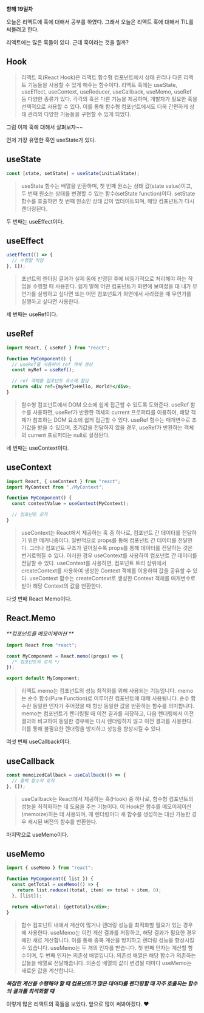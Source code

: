 **항해 19일차**

오늘은 리액트에 훅에 대해서 공부를 하였다.
그래서 오늘은 리액트 훅에 대해서 TIL를 써볼려고 한다.

리액트에는 많은 훅들이 있다. 근데 훅이라는 것을 뭘까?

## Hook

> 리액트 훅(React Hook)은 리액트 함수형 컴포넌트에서 상태 관리나 다른 리액트 기능들을 사용할 수 있게 해주는 함수이다. 리액트 훅에는 useState, useEffect, useContext, useReducer, useCallback, useMemo, useRef 등 다양한 종류가 있다. 각각의 훅은 다른 기능을 제공하며, 개발자가 필요한 훅을 선택적으로 사용할 수 있다. 이를 통해 함수형 컴포넌트에서도 더욱 간편하게 상태 관리와 다양한 기능들을 구현할 수 있게 되었다.

그럼 이제 훅에 대해서 살펴보자~~

먼저 가장 유명한 훅인 useState가 있다.

## useState

```jsx
const [state, setState] = useState(initialState);
```

> useState 함수는 배열을 반환하며, 첫 번째 원소는 상태 값(state value)이고, 두 번째 원소는 상태를 변경할 수 있는 함수(setState function)이다. setState 함수를 호출하면 첫 번째 원소인 상태 값이 업데이트되며, 해당 컴포넌트가 다시 렌더링된다.

두 번째는 useEffect이다.

## useEffect

```jsx
useEffect(() => {
  // 수행할 작업
}, []);
```

> 포넌트의 렌더링 결과가 실제 돔에 반영된 후에 비동기적으로 처리해야 하는 작업을 수행할 때 사용한다. 쉽게 말해 어떤 컴포넌트가 화면에 보여졌을 대 내가 무언가를 실행하고 싶다면 또는 어떤 컴포넌트가 화면에서 사라졌을 때 무언가를 실행하고 싶다면 사용한다.

세 번째는 useRef이다.

## useRef

```jsx
import React, { useRef } from "react";

function MyComponent() {
  // useRef를 사용하여 ref 객체 생성
  const myRef = useRef();

  // ref 객체를 컴포넌트 요소에 할당
  return <div ref={myRef}>Hello, World!</div>;
}
```

> 함수형 컴포넌트에서 DOM 요소에 쉽게 접근할 수 있도록 도와준다. useRef 함수를 사용하면, useRef가 반환한 객체의 current 프로퍼티를 이용하여, 해당 객체가 참조하는 DOM 요소에 쉽게 접근할 수 있다.
> useRef 함수는 매개변수로 초기값을 받을 수 있으며, 초기값을 전달하지 않을 경우, useRef가 반환하는 객체의 current 프로퍼티는 null로 설정된다.

네 번째는 useContext이다.

## useContext

```jsx
import React, { useContext } from "react";
import MyContext from "./MyContext";

function MyComponent() {
  const contextValue = useContext(MyContext);

  // 컴포넌트 로직
}
```

> useContext는 React에서 제공하는 훅 중 하나로, 컴포넌트 간 데이터를 전달하기 위한 메커니즘이다. 일반적으로 props를 통해 컴포넌트 간 데이터를 전달한다. 그러나 컴포넌트 구조가 깊어질수록 props를 통해 데이터를 전달하는 것은 번거로워질 수 있다. 이러한 경우 useContext를 사용하여 컴포넌트 간 데이터를 전달할 수 있다.
> useContext를 사용하면, 컴포넌트 트리 상위에서 createContext를 사용하여 생성한 Context 객체를 이용하여 값을 공유할 수 있다. useContext 함수는 createContext로 생성한 Context 객체를 매개변수로 받아 해당 Context의 값을 반환한다.

다섯 번째 React Memo이다.

## React.Memo

_**컴포넌트를 메모이제이션 **_

```jsx
import React from "react";

const MyComponent = React.memo((props) => {
  /* 컴포넌트의 로직 */
});

export default MyComponent;
```

> 리액트 memo는 컴포넌트의 성능 최적화를 위해 사용되는 기능입니다. memo는 순수 함수(Pure Function)로 이루어진 컴포넌트에 대해 사용됩니다. 순수 함수란 동일한 인자가 주어졌을 때 항상 동일한 값을 반환하는 함수를 의미합니다.
> memo는 컴포넌트가 렌더링될 때 이전 결과를 저장하고, 다음 렌더링에서 이전 결과와 비교하여 동일한 경우에는 다시 렌더링하지 않고 이전 결과를 사용한다. 이를 통해 불필요한 렌더링을 방지하고 성능을 향상시킬 수 있다.

여섯 번째 useCallback이다.

## useCallback

```jsx
const memoizedCallback = useCallback(() => {
  // 콜백 함수의 로직
}, []);
```

> useCallback는 React에서 제공하는 훅(Hook) 중 하나로, 함수형 컴포넌트의 성능을 최적화하는 데 도움을 주는 기능이다. 이 Hook은 함수를 메모이제이션(memoize)하는 데 사용되며, 매 렌더링마다 새 함수를 생성하는 대신 가능한 경우 캐시된 버전의 함수를 반환한다.

마지막으로 useMemo이다.

## useMemo

```jsx
import { useMemo } from "react";

function MyComponent({ list }) {
  const getTotal = useMemo(() => {
    return list.reduce((total, item) => total + item, 0);
  }, [list]);

  return <div>Total: {getTotal}</div>;
}
```

> 함수 컴포넌트 내에서 계산이 많거나 렌더링 성능을 최적화할 필요가 있는 경우에 사용한다. useMemo는 이전 계산 결과를 저장하고, 해당 결과가 필요한 경우에만 새로 계산합니다. 이를 통해 중복 계산을 방지하고 렌더링 성능을 향상시킬 수 있습니다.
> useMemo는 두 개의 인자를 받습니다. 첫 번째 인자는 계산할 함수이며, 두 번째 인자는 의존성 배열입니다. 의존성 배열은 해당 함수가 의존하는 값들을 배열로 전달해줍니다. 의존성 배열의 값이 변경될 때마다 useMemo는 새로운 값을 계산합니다.

_**복잡한 계산을 수행해야 할 때
컴포넌트가 많은 데이터를 렌더링할 때
자주 호출되는 함수의 결과를 최적화할 때**_

이렇게 많은 리액트의 훅들을 보았다. 앞으로 많이 써봐야겠다. ❤️
